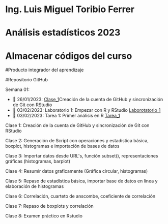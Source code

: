 # Ing. Luis Miguel Toribio Ferrer
# Análisis estadísticos 2023
# Almacenar códigos del curso
#Producto integrador del aprendizaje

#Repositorio GitHub

Semana 01: 

+ 📍 26/01/2023: [Clase_1](https://github.com/toryferrer/Analisis_estadisticos_2023/tree/main/Scripts/Script_1)Creación de la cuenta de GitHub y sincronización de Git con RStudio
+ 📍 03/02/2023: Laboratorio 1: Empezar con R y RStudio [Laborotatorio_1](https://github.com/toryferrer/Analisis_estadisticos_2023/tree/main/Laboratorios/Lab_Semana_1)
+ 📍 03/02/2023: Tarea 1: Primer análisis en R [Tarea_1](https://github.com/toryferrer/Analisis_estadisticos_2023/tree/main/Tareas/Tarea_01)

Clase 1: Creación de la cuenta de GitHub y sincronización de Git con RStudio

Clase 2: Generación de Script con operaciones y estadística básica, boxplot, histogramas e importación de bases de datos
  
Clase 3: Importar datos desde URL's, función subset(), representaciones gráficas (histogramas, barplot)
  
Clase 4: Resumir datos graficamente (Gráfica circular, histogramas)
  
Clase 5: Repaso de estadística básica, importar base de datos en línea y elaboración de histogramas

Clase 6: Correlación, cuarteto de anscombe, coeficiente de correlación
  
Clase 7: Repaso de boxplots y correlación

Clase 8: Examen práctico en Rstudio 
